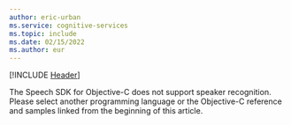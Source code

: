 ```yaml
---
author: eric-urban
ms.service: cognitive-services
ms.topic: include
ms.date: 02/15/2022
ms.author: eur
---
```


[!INCLUDE [Header](../../common/objectivec.md)]

The Speech SDK for Objective-C does not support speaker recognition. Please select another programming language or the Objective-C reference and samples linked from the beginning of this article. 
